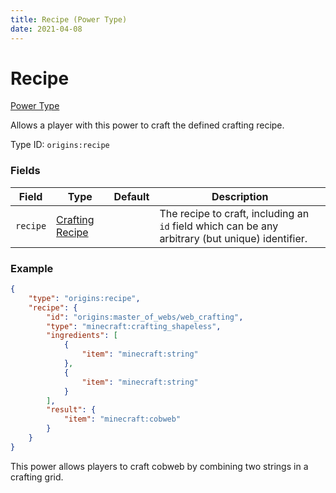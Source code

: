 ```yaml
---
title: Recipe (Power Type)
date: 2021-04-08
---
```


# Recipe

[Power Type](../power_types.md)

Allows a player with this power to craft the defined crafting recipe.

Type ID: `origins:recipe`

### Fields

Field  | Type | Default | Description
-------|------|---------|-------------
`recipe` | [Crafting Recipe](../types/data_types/crafting_recipe.md) | | The recipe to craft, including an `id` field which can be any arbitrary (but unique) identifier.

### Example
```json
{
    "type": "origins:recipe",
    "recipe": {
      	"id": "origins:master_of_webs/web_crafting",
      	"type": "minecraft:crafting_shapeless",
      	"ingredients": [
        	{
          		"item": "minecraft:string"
        	},
        	{
          		"item": "minecraft:string"
        	}
      	],
      	"result": {
        	"item": "minecraft:cobweb"
      	}
    }
}
```
This power allows players to craft cobweb by combining two strings in a crafting grid.
